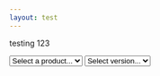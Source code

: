 ```yaml
---
layout: test
---
```

testing 123
<div class="container">
    <select name="product" id="product">
        <option value="initial">Select a product...</option>
    </select>
    <select name="sha" id="sha">
        <option value="initial">Select version...</option>
    </select>
    <div class="info"></div>
</div>